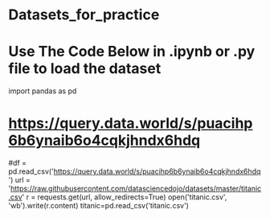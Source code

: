 # Datasets_for_practice

# Use The Code Below in .ipynb or .py file to load the dataset

import pandas as pd
# https://query.data.world/s/puacihp6b6ynaib6o4cqkjhndx6hdq
#df = pd.read_csv('https://query.data.world/s/puacihp6b6ynaib6o4cqkjhndx6hdq')
url = 'https://raw.githubusercontent.com/datasciencedojo/datasets/master/titanic.csv'
r = requests.get(url, allow_redirects=True)
open('titanic.csv', 'wb').write(r.content)
titanic=pd.read_csv('titanic.csv')
